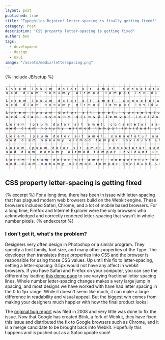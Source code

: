 ```yaml
---
layout: post
published: true
title: "Typophiles Rejoice! letter-spacing is finally getting fixed!"
category: Post
description: "CSS property letter-spacing is getting fixed"
author: ben
tags: 
  - development
  - design
  - uxui
image: "/assets/media/letterspacing.png"
---
```


{% include JB/setup %}

![Letter Spacing](/assets/media/letterspacing.png)

## CSS property letter-spacing is getting fixed

{% excerpt %}
For a long time, there has been in issue with letter-spacing that has plagued modern web browsers build on the Webkit engine. These browsers included Safari, Chrome, and a lot of mobile based browsers. For a long time, Firefox and Internet Explorer were the only browsers who acknowledged and correctly rendered letter-spacing that wasn't in whole number pixels.
{% endexcerpt %}

### I don't get it, what's the problem?

Designers very often design in Photoshop or a similar program. They specify a font family, font size, and many other properties of the Type. The developer then translates those properties into CSS and the browser is responsible for using those CSS values. Up until this fix to letter-spacing, setting a letter-spacing: 0.5px would not have any affect in webkit browsers. If you have Safari and Firefox on your computer, you can see the different by loading [this demo page](http://instantdreams.net/static/letter_spacing.html) to see varying fractional letter spacing lines. Whole number letter-spacing changes makes a very large jump in spacing, and most designs we have worked with have had letter spacing in the 0 to 1px range. While it doesn't seem like much, it can make a large difference in readability and visual appeal. But the biggest win comes from making your designers much happier with how the final product looks! 

The [original bug report](https://bugs.webkit.org/show_bug.cgi?id=20606) was filed in 2008 and very little was done to fix the issue. Now that Google has created Blink, a fork of Webkit, they have fixed this issue and distributed the fix to Google browsers such as Chrome, and it is a merge candidate to be brought back into Webkit. Hopefully this happens and is pushed out as a Safari update soon!

